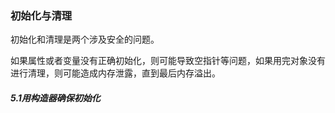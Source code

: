 ### 初始化与清理
初始化和清理是两个涉及安全的问题。

如果属性或者变量没有正确初始化，则可能导致空指针等问题，如果用完对象没有进行清理，则可能造成内存泄露，直到最后内存溢出。

##### 5.1用构造器确保初始化

